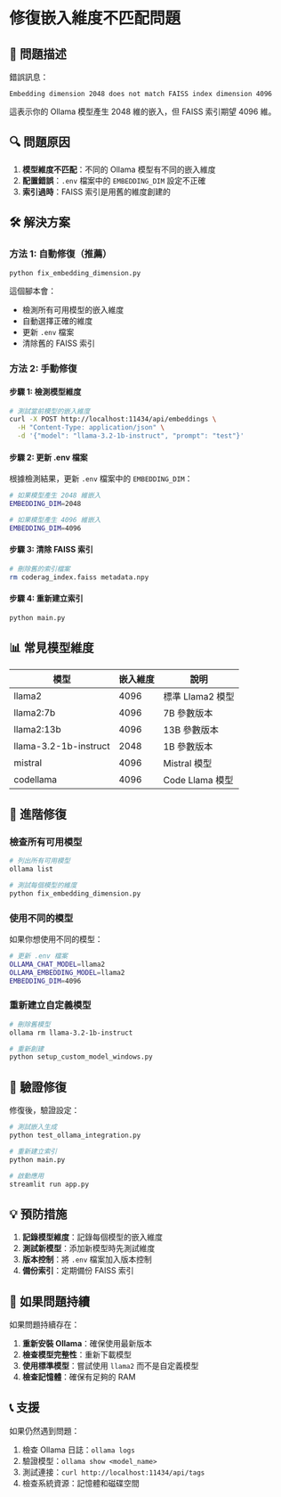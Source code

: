 # 修復嵌入維度不匹配問題

## 🚨 問題描述

錯誤訊息：
```
Embedding dimension 2048 does not match FAISS index dimension 4096
```

這表示你的 Ollama 模型產生 2048 維的嵌入，但 FAISS 索引期望 4096 維。

## 🔍 問題原因

1. **模型維度不匹配**：不同的 Ollama 模型有不同的嵌入維度
2. **配置錯誤**：`.env` 檔案中的 `EMBEDDING_DIM` 設定不正確
3. **索引過時**：FAISS 索引是用舊的維度創建的

## 🛠️ 解決方案

### 方法 1: 自動修復（推薦）

```bash
python fix_embedding_dimension.py
```

這個腳本會：
- 檢測所有可用模型的嵌入維度
- 自動選擇正確的維度
- 更新 `.env` 檔案
- 清除舊的 FAISS 索引

### 方法 2: 手動修復

#### 步驟 1: 檢測模型維度

```bash
# 測試當前模型的嵌入維度
curl -X POST http://localhost:11434/api/embeddings \
  -H "Content-Type: application/json" \
  -d '{"model": "llama-3.2-1b-instruct", "prompt": "test"}'
```

#### 步驟 2: 更新 .env 檔案

根據檢測結果，更新 `.env` 檔案中的 `EMBEDDING_DIM`：

```bash
# 如果模型產生 2048 維嵌入
EMBEDDING_DIM=2048

# 如果模型產生 4096 維嵌入
EMBEDDING_DIM=4096
```

#### 步驟 3: 清除 FAISS 索引

```bash
# 刪除舊的索引檔案
rm coderag_index.faiss metadata.npy
```

#### 步驟 4: 重新建立索引

```bash
python main.py
```

## 📊 常見模型維度

| 模型 | 嵌入維度 | 說明 |
|------|----------|------|
| llama2 | 4096 | 標準 Llama2 模型 |
| llama2:7b | 4096 | 7B 參數版本 |
| llama2:13b | 4096 | 13B 參數版本 |
| llama-3.2-1b-instruct | 2048 | 1B 參數版本 |
| mistral | 4096 | Mistral 模型 |
| codellama | 4096 | Code Llama 模型 |

## 🔧 進階修復

### 檢查所有可用模型

```bash
# 列出所有可用模型
ollama list

# 測試每個模型的維度
python fix_embedding_dimension.py
```

### 使用不同的模型

如果你想使用不同的模型：

```bash
# 更新 .env 檔案
OLLAMA_CHAT_MODEL=llama2
OLLAMA_EMBEDDING_MODEL=llama2
EMBEDDING_DIM=4096
```

### 重新建立自定義模型

```bash
# 刪除舊模型
ollama rm llama-3.2-1b-instruct

# 重新創建
python setup_custom_model_windows.py
```

## 📝 驗證修復

修復後，驗證設定：

```bash
# 測試嵌入生成
python test_ollama_integration.py

# 重新建立索引
python main.py

# 啟動應用
streamlit run app.py
```

## 💡 預防措施

1. **記錄模型維度**：記錄每個模型的嵌入維度
2. **測試新模型**：添加新模型時先測試維度
3. **版本控制**：將 `.env` 檔案加入版本控制
4. **備份索引**：定期備份 FAISS 索引

## 🔄 如果問題持續

如果問題持續存在：

1. **重新安裝 Ollama**：確保使用最新版本
2. **檢查模型完整性**：重新下載模型
3. **使用標準模型**：嘗試使用 `llama2` 而不是自定義模型
4. **檢查記憶體**：確保有足夠的 RAM

## 📞 支援

如果仍然遇到問題：

1. 檢查 Ollama 日誌：`ollama logs`
2. 驗證模型：`ollama show <model_name>`
3. 測試連接：`curl http://localhost:11434/api/tags`
4. 檢查系統資源：記憶體和磁碟空間
